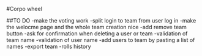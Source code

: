 #Corpo wheel

##TO DO
-make the voting work
-split login to team from user log in
-make the welocme page and the whole team creation nice 
-add remove team button
-ask for confirmation when deleting a user or team
-validation of team name
-validation of user name
-add users to team by pasting a list of names
-export team
-rolls history
